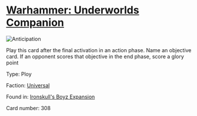 # [Warhammer: Underworlds Companion](https://guidokessels.github.io/wh-underworlds)

  

![Anticipation](https://warhammerunderworlds.com/wp-content/uploads/sites/6/2017/12/308_ENG-Anticipation.png)

Play this card after the final activation in an action phase. Name an objective card. If an opponent scores that objective in the end phase, score a glory point

Type: Ploy

Faction: [Universal](https://guidokessels.github.io/wh-underworlds/factions/universal)

Found in: [Ironskull's Boyz Expansion](https://guidokessels.github.io/wh-underworlds/locations/ironskulls-boyz-expansion)

Card number: 308
